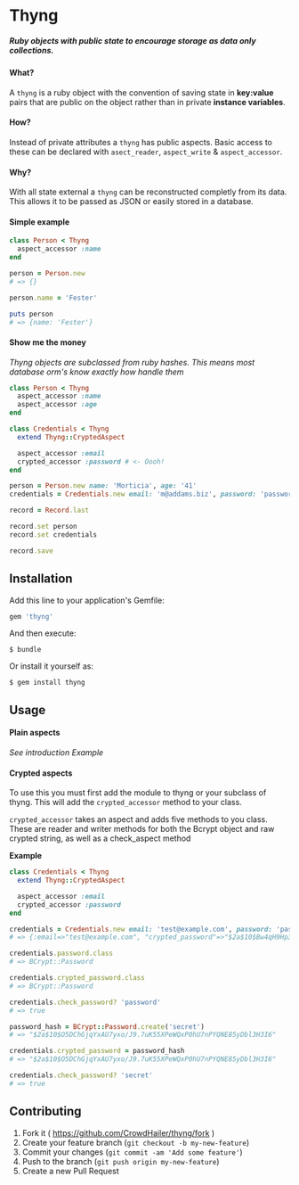 # Thyng

##### Ruby objects with public state to encourage storage as data only collections.

#### What?
A `thyng` is a ruby object with the convention of saving state in **key:value** pairs that are public on the object rather than in private **instance variables**.

#### How?
Instead of private attributes a `thyng` has public aspects. Basic access to these can be declared with `asect_reader`, `aspect_write` & `aspect_accessor`.

#### Why?
With all state external a `thyng` can be reconstructed completly from its data. This allows it to be passed as JSON or easily stored in a database.

#### Simple example

```ruby
class Person < Thyng
  aspect_accessor :name
end

person = Person.new
# => {}

person.name = 'Fester'

puts person
# => {name: 'Fester'}
``` 

#### Show me the money
*Thyng objects are subclassed from ruby hashes. This means most database orm's know exactly how handle them*

```ruby
class Person < Thyng
  aspect_accessor :name
  aspect_accessor :age
end

class Credentials < Thyng
  extend Thyng::CryptedAspect

  aspect_accessor :email
  crypted_accessor :password # <- Oooh!
end

person = Person.new name: 'Morticia', age: '41'
credentials = Credentials.new email: 'm@addams.biz', password: 'password'

record = Record.last

record.set person
record.set credentials

record.save
```

## Installation

Add this line to your application's Gemfile:

```ruby
gem 'thyng'
```

And then execute:

    $ bundle

Or install it yourself as:

    $ gem install thyng

## Usage

#### Plain aspects
*See introduction Example*

#### Crypted aspects
To use this you must first add the module to thyng or your subclass of thyng. This will add the `crypted_accessor` method to your class.

`crypted_accessor` takes an aspect and adds five methods to you class. These are reader and writer methods for both the Bcrypt object and raw crypted string, as well as a check_aspect method

**Example**
```ruby
class Credentials < Thyng
  extend Thyng::CryptedAspect

  aspect_accessor :email
  crypted_accessor :password
end

credentials = Credentials.new email: 'test@example.com', password: 'password'
# => {:email=>"test@example.com", "crypted_password"=>"$2a$10$Bw4qH9Hp3iMG7c97SIBgJ.ahpXbL8M95FyDU7O.UHo4zgnxcm3bBi"} 

credentials.password.class
# => BCrypt::Password 

credentials.crypted_password.class
# => BCrypt::Password 

credentials.check_password? 'password'
# => true 

password_hash = BCrypt::Password.create('secret')
# => "$2a$10$O5DChGjqYxAU7yxo/J9.7uK55XPeWQxP0hU7nPYQNE85yDbl3H3I6" 

credentials.crypted_password = password_hash
# => "$2a$10$O5DChGjqYxAU7yxo/J9.7uK55XPeWQxP0hU7nPYQNE85yDbl3H3I6" 

credentials.check_password? 'secret'
# => true 

``` 

## Contributing

1. Fork it ( https://github.com/CrowdHailer/thyng/fork )
2. Create your feature branch (`git checkout -b my-new-feature`)
3. Commit your changes (`git commit -am 'Add some feature'`)
4. Push to the branch (`git push origin my-new-feature`)
5. Create a new Pull Request
